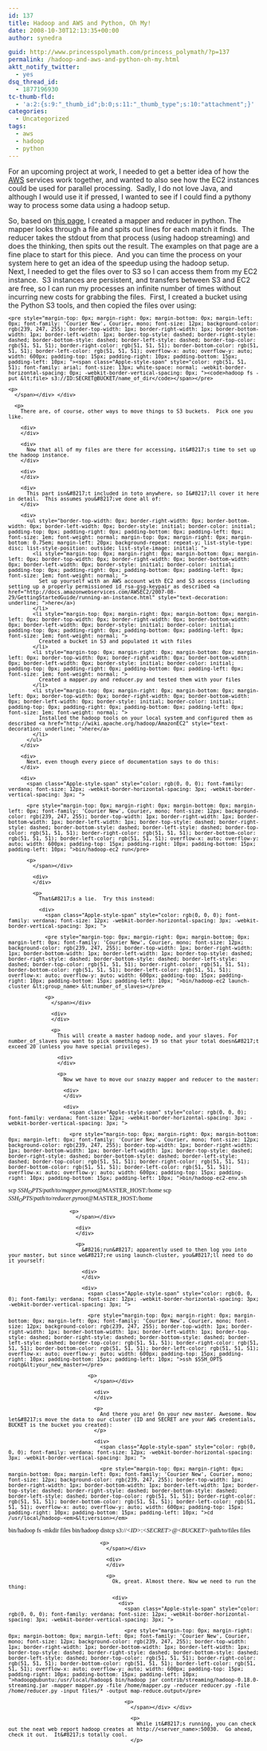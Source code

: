 ```yaml
---
id: 137
title: Hadoop and AWS and Python, Oh My!
date: 2008-10-30T12:13:35+00:00
author: synedra

guid: http://www.princesspolymath.com/princess_polymath/?p=137
permalink: /hadoop-and-aws-and-python-oh-my.html
aktt_notify_twitter:
  - yes
dsq_thread_id:
  - 1877196930
tc-thumb-fld:
  - 'a:2:{s:9:"_thumb_id";b:0;s:11:"_thumb_type";s:10:"attachment";}'
categories:
  - Uncategorized
tags:
  - aws
  - hadoop
  - python
---
```

For an upcoming project at work, I needed to get a better idea of how the [AWS](http://aws.amazon.com/) services work together, and wanted to also see how the EC2 instances could be used for parallel processing.  Sadly, I do not love Java, and although I would use it if pressed, I wanted to see if I could find a pythony way to process some data using a hadoop setup. 

<div>
</div>

<div>
  So, based on <a href="http://www.michael-noll.com/wiki/Writing_An_Hadoop_MapReduce_Program_In_Python">this page</a>, I created a mapper and reducer in python. The mapper looks through a file and spits out lines for each match it finds.  The reducer takes the stdout from that process (using hadoop streaming) and does the thinking, then spits out the result. The examples on that page are a fine place to start for this piece.  And you can time the process on your system here to get an idea of the speedup using the hadoop setup.
</div>

<div>
</div>

<div>
  Next, I needed to get the files over to S3 so I can access them from my EC2 instance.  S3 instances are persistent, and transfers between S3 and EC2 are free, so I can run my processes an infinite number of times without incurring new costs for grabbing the files.  First, I created a bucket using the Python S3 tools, and then copied the files over using:
</div>

<div>
  <div>
  </div>
  
  <div>
    <span class="Apple-style-span" style="color: rgb(0, 0, 0); font-family: verdana; font-size: 12px; -webkit-border-horizontal-spacing: 3px; -webkit-border-vertical-spacing: 3px; "> 
    
    <pre style="margin-top: 0px; margin-right: 0px; margin-bottom: 0px; margin-left: 0px; font-family: 'Courier New', Courier, mono; font-size: 12px; background-color: rgb(239, 247, 255); border-top-width: 1px; border-right-width: 1px; border-bottom-width: 1px; border-left-width: 1px; border-top-style: dashed; border-right-style: dashed; border-bottom-style: dashed; border-left-style: dashed; border-top-color: rgb(51, 51, 51); border-right-color: rgb(51, 51, 51); border-bottom-color: rgb(51, 51, 51); border-left-color: rgb(51, 51, 51); overflow-x: auto; overflow-y: auto; width: 600px; padding-top: 15px; padding-right: 10px; padding-bottom: 15px; padding-left: 10px; "><span class="Apple-style-span" style="color: rgb(51, 51, 51); font-family: arial; font-size: 13px; white-space: normal; -webkit-border-horizontal-spacing: 0px; -webkit-border-vertical-spacing: 0px; "><code>hadoop fs -put &lt;file> s3://ID:SECRET@BUCKET/name_of_dir</code></span></pre>
    
    <p>
      </span></div> </div> 
      
      <p>
        There are, of course, other ways to move things to S3 buckets.  Pick one you like. 
        
        <div>
        </div>
        
        <div>
          Now that all of my files are there for accessing, it&#8217;s time to set up the hadoop instance.  
        </div>
        
        <div>
        </div>
        
        <div>
          This part isn&#8217;t included in toto anywhere, so I&#8217;ll cover it here in detail.  This assumes you&#8217;ve done all of:
        </div>
        
        <div>
          <ul style="border-top-width: 0px; border-right-width: 0px; border-bottom-width: 0px; border-left-width: 0px; border-style: initial; border-color: initial; padding-top: 0px; padding-right: 0px; padding-bottom: 0px; padding-left: 0px; font-size: 1em; font-weight: normal; margin-top: 0px; margin-right: 0px; margin-bottom: 0.75em; margin-left: 20px; background-repeat: repeat-y; list-style-type: disc; list-style-position: outside; list-style-image: initial; ">
            <li style="margin-top: 0px; margin-right: 0px; margin-bottom: 0px; margin-left: 0px; border-top-width: 0px; border-right-width: 0px; border-bottom-width: 0px; border-left-width: 0px; border-style: initial; border-color: initial; padding-top: 0px; padding-right: 0px; padding-bottom: 0px; padding-left: 0px; font-size: 1em; font-weight: normal; ">
              Set up yourself with an AWS account with EC2 and S3 access (including setting up a properly permissioned id_rsa-gsg-keypair as described <a href="http://docs.amazonwebservices.com/AWSEC2/2007-08-29/GettingStartedGuide/running-an-instance.html" style="text-decoration: underline; ">here</a>)
            </li>
            <li style="margin-top: 0px; margin-right: 0px; margin-bottom: 0px; margin-left: 0px; border-top-width: 0px; border-right-width: 0px; border-bottom-width: 0px; border-left-width: 0px; border-style: initial; border-color: initial; padding-top: 0px; padding-right: 0px; padding-bottom: 0px; padding-left: 0px; font-size: 1em; font-weight: normal; ">
              Created a bucket in S3 and populated it with files
            </li>
            <li style="margin-top: 0px; margin-right: 0px; margin-bottom: 0px; margin-left: 0px; border-top-width: 0px; border-right-width: 0px; border-bottom-width: 0px; border-left-width: 0px; border-style: initial; border-color: initial; padding-top: 0px; padding-right: 0px; padding-bottom: 0px; padding-left: 0px; font-size: 1em; font-weight: normal; ">
              Created a mapper.py and reducer.py and tested them with your files
            </li>
            <li style="margin-top: 0px; margin-right: 0px; margin-bottom: 0px; margin-left: 0px; border-top-width: 0px; border-right-width: 0px; border-bottom-width: 0px; border-left-width: 0px; border-style: initial; border-color: initial; padding-top: 0px; padding-right: 0px; padding-bottom: 0px; padding-left: 0px; font-size: 1em; font-weight: normal; ">
              Installed the hadoop tools on your local system and configured them as described <a href="http://wiki.apache.org/hadoop/AmazonEC2" style="text-decoration: underline; ">here</a>
            </li>
          </ul>
        </div>
        
        <div>
          Next, even though every piece of documentation says to do this:
        </div>
        
        <div>
          <span class="Apple-style-span" style="color: rgb(0, 0, 0); font-family: verdana; font-size: 12px; -webkit-border-horizontal-spacing: 3px; -webkit-border-vertical-spacing: 3px; "> 
          
          <pre style="margin-top: 0px; margin-right: 0px; margin-bottom: 0px; margin-left: 0px; font-family: 'Courier New', Courier, mono; font-size: 12px; background-color: rgb(239, 247, 255); border-top-width: 1px; border-right-width: 1px; border-bottom-width: 1px; border-left-width: 1px; border-top-style: dashed; border-right-style: dashed; border-bottom-style: dashed; border-left-style: dashed; border-top-color: rgb(51, 51, 51); border-right-color: rgb(51, 51, 51); border-bottom-color: rgb(51, 51, 51); border-left-color: rgb(51, 51, 51); overflow-x: auto; overflow-y: auto; width: 600px; padding-top: 15px; padding-right: 10px; padding-bottom: 15px; padding-left: 10px; ">bin/hadoop-ec2 run</pre>
          
          <p>
            </span></div> 
            
            <div>
            </div>
            
            <p>
              That&#8217;s a lie.  Try this instead: 
              
              <div>
                <span class="Apple-style-span" style="color: rgb(0, 0, 0); font-family: verdana; font-size: 12px; -webkit-border-horizontal-spacing: 3px; -webkit-border-vertical-spacing: 3px; "> 
                
                <pre style="margin-top: 0px; margin-right: 0px; margin-bottom: 0px; margin-left: 0px; font-family: 'Courier New', Courier, mono; font-size: 12px; background-color: rgb(239, 247, 255); border-top-width: 1px; border-right-width: 1px; border-bottom-width: 1px; border-left-width: 1px; border-top-style: dashed; border-right-style: dashed; border-bottom-style: dashed; border-left-style: dashed; border-top-color: rgb(51, 51, 51); border-right-color: rgb(51, 51, 51); border-bottom-color: rgb(51, 51, 51); border-left-color: rgb(51, 51, 51); overflow-x: auto; overflow-y: auto; width: 600px; padding-top: 15px; padding-right: 10px; padding-bottom: 15px; padding-left: 10px; ">bin/hadoop-ec2 launch-cluster &lt;group_name> &lt;number_of_slaves></pre>
                
                <p>
                  </span></div> 
                  
                  <div>
                  </div>
                  
                  <p>
                    This will create a master hadoop node, and your slaves. For number_of_slaves you want to pick something <= 19 so that your total doesn&#8217;t exceed 20 (unless you have special privileges). 
                    
                    <div>
                    </div>
                    
                    <p>
                      Now we have to move our snazzy mapper and reducer to the master: 
                      
                      <div>
                      </div>
                      
                      <div>
                        <span class="Apple-style-span" style="color: rgb(0, 0, 0); font-family: verdana; font-size: 12px; -webkit-border-horizontal-spacing: 3px; -webkit-border-vertical-spacing: 3px; "> 
                        
                        <pre style="margin-top: 0px; margin-right: 0px; margin-bottom: 0px; margin-left: 0px; font-family: 'Courier New', Courier, mono; font-size: 12px; background-color: rgb(239, 247, 255); border-top-width: 1px; border-right-width: 1px; border-bottom-width: 1px; border-left-width: 1px; border-top-style: dashed; border-right-style: dashed; border-bottom-style: dashed; border-left-style: dashed; border-top-color: rgb(51, 51, 51); border-right-color: rgb(51, 51, 51); border-bottom-color: rgb(51, 51, 51); border-left-color: rgb(51, 51, 51); overflow-x: auto; overflow-y: auto; width: 600px; padding-top: 15px; padding-right: 10px; padding-bottom: 15px; padding-left: 10px; ">bin/hadoop-ec2-env.sh
scp $SSH_OPTS /path/to/mapper.py root@$MASTER_HOST:/home
scp $SSH_OPTS /path/to/reducer.py root@$MASTER_HOST:/home</pre>
                        
                        <p>
                          </span></div> 
                          
                          <div>
                          </div>
                          
                          <p>
                            &#8216;run&#8217; apparently used to then log you into your master, but since we&#8217;re using launch-cluster, you&#8217;ll need to do it yourself: 
                            
                            <div>
                            </div>
                            
                            <div>
                              <span class="Apple-style-span" style="color: rgb(0, 0, 0); font-family: verdana; font-size: 12px; -webkit-border-horizontal-spacing: 3px; -webkit-border-vertical-spacing: 3px; "> 
                              
                              <pre style="margin-top: 0px; margin-right: 0px; margin-bottom: 0px; margin-left: 0px; font-family: 'Courier New', Courier, mono; font-size: 12px; background-color: rgb(239, 247, 255); border-top-width: 1px; border-right-width: 1px; border-bottom-width: 1px; border-left-width: 1px; border-top-style: dashed; border-right-style: dashed; border-bottom-style: dashed; border-left-style: dashed; border-top-color: rgb(51, 51, 51); border-right-color: rgb(51, 51, 51); border-bottom-color: rgb(51, 51, 51); border-left-color: rgb(51, 51, 51); overflow-x: auto; overflow-y: auto; width: 600px; padding-top: 15px; padding-right: 10px; padding-bottom: 15px; padding-left: 10px; ">ssh $SSH_OPTS root@&lt;your_new_master></pre>
                              
                              <p>
                                </span></div> 
                                
                                <div>
                                </div>
                                
                                <p>
                                  And there you are! On your new master. Awesome. Now let&#8217;s move the data to our cluster (ID and SECRET are your AWS credentials, BUCKET is the bucket you created):
                                </p>
                                
                                <div>
                                  <span class="Apple-style-span" style="color: rgb(0, 0, 0); font-family: verdana; font-size: 12px; -webkit-border-horizontal-spacing: 3px; -webkit-border-vertical-spacing: 3px; "> 
                                  
                                  <pre style="margin-top: 0px; margin-right: 0px; margin-bottom: 0px; margin-left: 0px; font-family: 'Courier New', Courier, mono; font-size: 12px; background-color: rgb(239, 247, 255); border-top-width: 1px; border-right-width: 1px; border-bottom-width: 1px; border-left-width: 1px; border-top-style: dashed; border-right-style: dashed; border-bottom-style: dashed; border-left-style: dashed; border-top-color: rgb(51, 51, 51); border-right-color: rgb(51, 51, 51); border-bottom-color: rgb(51, 51, 51); border-left-color: rgb(51, 51, 51); overflow-x: auto; overflow-y: auto; width: 600px; padding-top: 15px; padding-right: 10px; padding-bottom: 15px; padding-left: 10px; ">cd /usr/local/hadoop-<em>&lt;version></em>
bin/hadoop fs -mkdir files
bin/hadoop distcp s3://<em>&lt;ID></em>:<em>&lt;SECRET></em>@<em>&lt;BUCKET></em>/path/to/files files</pre>
                                  
                                  <p>
                                    </span></div> 
                                    
                                    <div>
                                    </div>
                                    
                                    <p>
                                      Ok, great. Almost there. Now we need to run the thing: 
                                      
                                      <div>
                                        <div>
                                          <span class="Apple-style-span" style="color: rgb(0, 0, 0); font-family: verdana; font-size: 12px; -webkit-border-horizontal-spacing: 3px; -webkit-border-vertical-spacing: 3px; "> 
                                          
                                          <pre style="margin-top: 0px; margin-right: 0px; margin-bottom: 0px; margin-left: 0px; font-family: 'Courier New', Courier, mono; font-size: 12px; background-color: rgb(239, 247, 255); border-top-width: 1px; border-right-width: 1px; border-bottom-width: 1px; border-left-width: 1px; border-top-style: dashed; border-right-style: dashed; border-bottom-style: dashed; border-left-style: dashed; border-top-color: rgb(51, 51, 51); border-right-color: rgb(51, 51, 51); border-bottom-color: rgb(51, 51, 51); border-left-color: rgb(51, 51, 51); overflow-x: auto; overflow-y: auto; width: 600px; padding-top: 15px; padding-right: 10px; padding-bottom: 15px; padding-left: 10px; ">hadoop@ubuntu:/usr/local/hadoop$ bin/hadoop jar contrib/streaming/hadoop-0.18.0-streaming.jar -mapper mapper.py -file /home/mapper.py -reducer reducer.py -file /home/reducer.py -input files/* -output map-reduce.output</pre>
                                          
                                          <p>
                                            </span></div> </div> 
                                            
                                            <p>
                                              While it&#8217;s running, you can check out the neat web report hadoop creates at http://<server_name>:50030.  Go ahead, check it out.  It&#8217;s totally cool.
                                            </p>